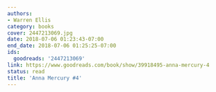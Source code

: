```yaml
---
authors:
- Warren Ellis
category: books
cover: 2447213069.jpg
date: 2018-07-06 01:23:43-07:00
end_date: 2018-07-06 01:25:25-07:00
ids:
  goodreads: '2447213069'
link: https://www.goodreads.com/book/show/39918495-anna-mercury-4
status: read
title: 'Anna Mercury #4'
---
```

